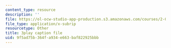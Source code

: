 ```yaml
---
content_type: resource
description: ''
file: https://ol-ocw-studio-app-production.s3.amazonaws.com/courses/2-003sc-engineering-dynamics-fall-2011/9f5ad75b364fa934e663baf822925bbb_63sIgMvBuEQ.srt
file_type: application/x-subrip
resourcetype: Other
title: 3play caption file
uid: 9f5ad75b-364f-a934-e663-baf822925bbb
---
```

